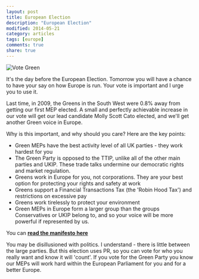 ```yaml
---
layout: post
title: European Election
description: "European Election"
modified: 2014-05-21
category: articles
tags: [europe]
comments: true
share: true
---
```


![Vote Green](http://dominictristram.com/images/Policies_EveOfPoll_Website_Splash.jpg)

It's the day before the European Election. Tomorrow you will have a chance to have your say on how Europe is run. Your vote is important and I urge you to use it.

Last time, in 2009, the Greens in the South West were 0.8% away from getting our first MEP elected. A small and perfectly achievable increase in our vote will get our lead candidate Molly Scott Cato elected, and we'll get another Green voice in Europe.

Why is this important, and why should you care? Here are the key points:

  *   Green MEPs have the best activity level of all UK parties - they work hardest for you
  *   The Green Party is opposed to the TTIP, unlike all of the other main parties and UKIP. These trade talks undermine our democratic rights and market regulation.
  *   Greens work in Europe for you, not corporations. They are your best option for protecting your rights and safety at work
  *   Greens support a Financial Transactions Tax (the 'Robin Hood Tax') and restrictions on excessive pay
  *   Greens work tirelessly to protect your environment
  *   Green MEPs in Europe form a larger group than the groups Conservatives or UKIP belong to, and so your voice will be more powerful if represented by us.

You can [**read the manifesto here**](http://southwest.greenparty.org.uk/assets/files/swfiles/SWGP-Manifesto-April-2014-final.pdf)

You may be disillusioned with politics. I understand - there is little between the large parties. But this election uses PR, so you can vote for who you really want and know it will 'count'. If you vote for the Green Party you know our MEPs will work hard within the European Parliament for you and for a better Europe.

